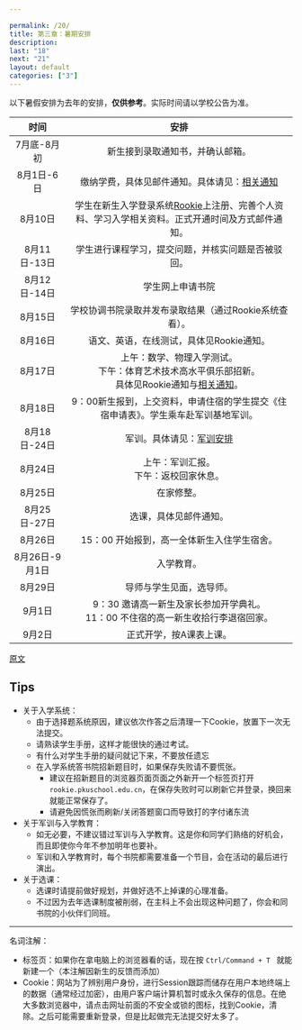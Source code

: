 ```yaml
---

permalink: /20/
title: 第三章：暑期安排
description:
last: "18"
next: "21"
layout: default
categories: ["3"]
---
```


<script>
  document.addEventListener('DOMContentLoaded',function(){
    if (typeof(Storage) !== "undefined")
    {
      localStorage.setItem("step", "/20/");
    }
  });
</script>

以下暑假安排为去年的安排，**仅供参考**。实际时间请以学校公告为准。

|时间|安排|
|:-:|:-:|
|7月底-8月初|新生接到录取通知书，并确认邮箱。|
|8月1日-6日|缴纳学费，具体见邮件通知。具体请见：[相关通知](https://mp.weixin.qq.com/s/RH3QZBsXkV4-CvVa0zi8gw)|
|8月10日|学生在新生入学登录系统[Rookie](http://rookie.pkuschool.edu.cn)上注册、完善个人资料、学习入学相关资料。正式开通时间及方式邮件通知。|
|8月11日-13日|学生进行课程学习，提交问题，并核实问题是否被驳回。|
|8月12日-14日|学生网上申请书院|
|8月15日|学校协调书院录取并发布录取结果（通过Rookie系统查看）。|
|8月16日|语文、英语，在线测试，具体见Rookie通知。|
|8月17日|上午：数学、物理入学测试。<br>下午：体育艺术技术高水平俱乐部招新。<br>具体见Rookie通知与[相关通知](https://mp.weixin.qq.com/s/RH3QZBsXkV4-CvVa0zi8gw)。|
|8月18日|9：00新生报到，上交资料，申请住宿的学生提交《住宿申请表》。学生乘车赴军训基地军训。|
|8月18日-24日|军训。具体请见：[军训安排](https://mp.weixin.qq.com/s/aQjZXijWHzBXvLM8fu6NNg)|
|8月24日|上午：军训汇报。<br>下午：返校回家休息。|
|8月25日|在家修整。|
|8月25日-27日|选课，具体见邮件通知。|
|8月26日|15：00 开始报到，高一全体新生入住学生宿舍。|
|8月26日-9月1日|入学教育。|
|8月29日|导师与学生见面，选导师。|
|9月1日|9：30 邀请高一新生及家长参加开学典礼。<br>11：00 不住宿的高一新生收拾行李退宿回家。|
|9月2日|正式开学，按A课表上课。|

[原文](https://mp.weixin.qq.com/s/Q9BAHTFGSzGRpdws7zcbvA)

## Tips

- 关于入学系统：
  - 由于选择题系统原因，建议依次作答之后清理一下Cookie，放置下一次无法提交。
  - 请熟读学生手册，这样才能很快的通过考试。
  - 有什么对学生手册的疑问就记下来，不要放任遗忘
  - 在入学系统答书院招新题目时，如果保存失败请不要慌张。
    - 建议在招新题目的浏览器页面页面之外新开一个标签页打开```rookie.pkuschool.edu.cn```，在保存失败时可以刷新它并登录，换回来就能正常保存了。
    - 请避免因慌张而刷新/关闭答题窗口而导致打的字付诸东流
- 关于军训与入学教育：
  - 如无必要，不建议错过军训与入学教育。这是你和同学们熟络的好机会，而且即使你今年不参加明年也要补。
  - 军训和入学教育时，每个书院都需要准备一个节目，会在活动的最后进行演出。
- 关于选课：
  - 选课时请提前做好规划，并做好选不上掉课的心理准备。
  - 不过因为去年选课制度被削弱，在主科上不会出现这种问题了，你会和同书院的小伙伴们同班。

------

名词注解：

- 标签页：如果你在拿电脑上的浏览器看的话，现在按 ```Ctrl/Command + T ``` 就能新建一个（本注解因新生的反馈而添加）
- Cookie：网站为了辨别用户身份，进行Session跟踪而储存在用户本地终端上的数据（通常经过加密），由用户客户端计算机暂时或永久保存的信息。在绝大多数浏览器中，请点击网址前面的不安全或锁的图标，找到Cookie，清除。之后可能需要重新登录，但是比起做完无法提交好太多了。
